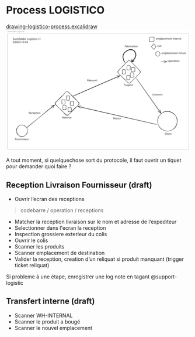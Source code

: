 # Process LOGISTICO

[drawing-logistico-process.excalidraw](./drawing-logistico-process.excalidraw)
<img src="./drawing-logistico-process.svg">

A tout moment, si quelquechose sort du protocole, il faut ouvrir un tiquet pour demander quoi faire ?

## Reception Livraison Fournisseur (draft)
* Ouvrir l’ecran des receptions 
> codebarre / operation / receptions
* Matcher la reception livraison sur le nom et adresse de l’expediteur 
* Selectionner dans l'ecran la reception
* Inspection grossiere exterieur du colis
* Ouvrir le colis
* Scanner les produits
* Scanner emplacement de destination
* Valider la reception, creation d’un reliquat si produit manquant (trigger ticket reliquat)

Si probleme à une étape, enregistrer une log note en tagant @support-logistic

## Transfert interne (draft)	
* Scanner WH-INTERNAL
* Scanner le produit a bougé
* Scanner le nouvel emplacement
